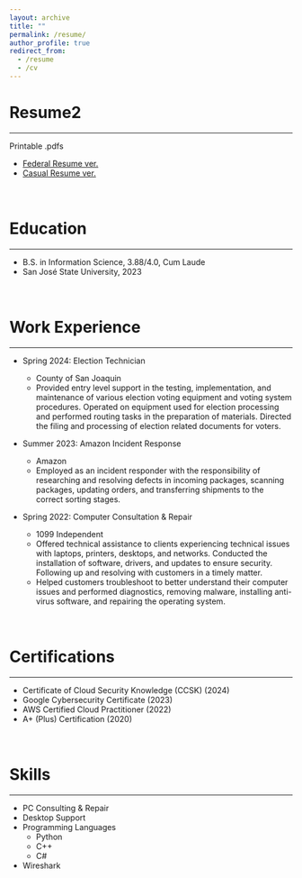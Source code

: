 ```yaml
---
layout: archive
title: ""
permalink: /resume/
author_profile: true
redirect_from:
  - /resume
  - /cv
---
```


Resume2
======
------
Printable .pdfs
* [Federal Resume ver.](http://heej-jhj.github.io/files/WTFederalResume.pdf)
* [Casual Resume ver.](http://heej-jhj.github.io/files/WTCasualResume.pdf)

<br>Education
======
------
* B.S. in Information Science, 3.88/4.0, Cum Laude
* San José State University, 2023

<br>Work Experience
======
------
* Spring 2024: Election Technician
  * County of San Joaquin
  * Provided entry level support in the testing, implementation, and maintenance of various election voting equipment and voting system procedures. Operated on equipment used for election processing and performed routing tasks in the preparation of materials. Directed the filing and processing of election related documents for voters.

* Summer 2023: Amazon Incident Response
  * Amazon
  * Employed as an incident responder with the responsibility of researching and resolving defects in incoming packages, scanning packages, updating orders, and transferring shipments to the correct sorting stages.

* Spring 2022: Computer Consultation & Repair
  * 1099 Independent
  * Offered technical assistance to clients experiencing technical issues with laptops, printers, desktops, and networks. Conducted the installation of software, drivers, and updates to ensure security. Following up and resolving with customers in a timely matter.
  * Helped customers troubleshoot to better understand their computer issues and performed diagnostics, removing malware, installing anti-virus software, and repairing the operating system.

<br>Certifications
======
------
* Certificate of Cloud Security Knowledge (CCSK) (2024)
* Google Cybersecurity Certificate (2023)
* AWS Certified Cloud Practitioner (2022)
* A+ (Plus) Certification (2020)

<br>Skills
======
------
* PC Consulting & Repair
* Desktop Support
* Programming Languages
  * Python
  * C++
  * C#
* Wireshark

